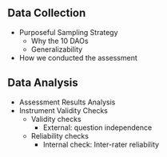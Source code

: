 
## Data Collection 

- Purposeful Sampling Strategy
	- Why the 10 DAOs
	- Generalizability 
- How we conducted the assessment 
## Data Analysis

- Assessment Results Analysis
- Instrument Validity Checks
	- Validity checks
		- External: question independence
	- Reliability checks
		- Internal check: Inter-rater reliability
 